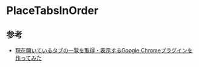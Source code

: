 # PlaceTabsInOrder

## 参考

* [現在開いているタブの一覧を取得・表示するGoogle Chromeプラグインを作ってみた](http://10graphia.hatenablog.com/entry/2012/10/15/170944)
